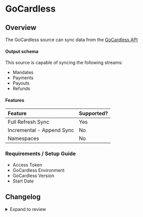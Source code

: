 # GoCardless

## Overview

The GoCardless source can sync data from the [GoCardless API](https://gocardless.com/)

#### Output schema

This source is capable of syncing the following streams:

- Mandates
- Payments
- Payouts
- Refunds

#### Features

| Feature                   | Supported? |
| :------------------------ | :--------- |
| Full Refresh Sync         | Yes        |
| Incremental - Append Sync | No         |
| Namespaces                | No         |

### Requirements / Setup Guide

- Access Token
- GoCardless Environment
- GoCardless Version
- Start Date

## Changelog

<details>
  <summary>Expand to review</summary>

| Version | Date       | Pull Request                                             | Subject                                   |
| :------ | :--------- | :------------------------------------------------------- | :---------------------------------------- |
| 0.2.25 | 2025-09-16 | [61107](https://github.com/airbytehq/airbyte/pull/61107) | Update dependencies |
| 0.2.24 | 2025-05-24 | [60712](https://github.com/airbytehq/airbyte/pull/60712) | Update dependencies |
| 0.2.23 | 2025-05-10 | [59846](https://github.com/airbytehq/airbyte/pull/59846) | Update dependencies |
| 0.2.22 | 2025-05-03 | [59227](https://github.com/airbytehq/airbyte/pull/59227) | Update dependencies |
| 0.2.21 | 2025-04-26 | [58800](https://github.com/airbytehq/airbyte/pull/58800) | Update dependencies |
| 0.2.20 | 2025-04-19 | [58171](https://github.com/airbytehq/airbyte/pull/58171) | Update dependencies |
| 0.2.19 | 2025-04-12 | [57743](https://github.com/airbytehq/airbyte/pull/57743) | Update dependencies |
| 0.2.18 | 2025-04-05 | [57277](https://github.com/airbytehq/airbyte/pull/57277) | Update dependencies |
| 0.2.17 | 2025-03-29 | [56523](https://github.com/airbytehq/airbyte/pull/56523) | Update dependencies |
| 0.2.16 | 2025-03-22 | [55929](https://github.com/airbytehq/airbyte/pull/55929) | Update dependencies |
| 0.2.15 | 2025-03-08 | [55296](https://github.com/airbytehq/airbyte/pull/55296) | Update dependencies |
| 0.2.14 | 2025-03-01 | [54950](https://github.com/airbytehq/airbyte/pull/54950) | Update dependencies |
| 0.2.13 | 2025-02-22 | [54452](https://github.com/airbytehq/airbyte/pull/54452) | Update dependencies |
| 0.2.12 | 2025-02-15 | [53347](https://github.com/airbytehq/airbyte/pull/53347) | Update dependencies |
| 0.2.11 | 2025-02-01 | [52820](https://github.com/airbytehq/airbyte/pull/52820) | Update dependencies |
| 0.2.10 | 2025-01-25 | [52374](https://github.com/airbytehq/airbyte/pull/52374) | Update dependencies |
| 0.2.9 | 2025-01-18 | [51640](https://github.com/airbytehq/airbyte/pull/51640) | Update dependencies |
| 0.2.8 | 2025-01-11 | [51127](https://github.com/airbytehq/airbyte/pull/51127) | Update dependencies |
| 0.2.7 | 2024-12-28 | [50514](https://github.com/airbytehq/airbyte/pull/50514) | Update dependencies |
| 0.2.6 | 2024-12-21 | [50023](https://github.com/airbytehq/airbyte/pull/50023) | Update dependencies |
| 0.2.5 | 2024-12-14 | [49505](https://github.com/airbytehq/airbyte/pull/49505) | Update dependencies |
| 0.2.4 | 2024-12-12 | [49169](https://github.com/airbytehq/airbyte/pull/49169) | Update dependencies |
| 0.2.3 | 2024-11-04 | [48295](https://github.com/airbytehq/airbyte/pull/48295) | Update dependencies |
| 0.2.2 | 2024-10-29 | [47772](https://github.com/airbytehq/airbyte/pull/47772) | Update dependencies |
| 0.2.1 | 2024-08-16 | [44196](https://github.com/airbytehq/airbyte/pull/44196) | Bump source-declarative-manifest version |
| 0.2.0 | 2024-08-15 | [44145](https://github.com/airbytehq/airbyte/pull/44145) | Refactor connector to manifest-only format |
| 0.1.14 | 2024-08-12 | [43840](https://github.com/airbytehq/airbyte/pull/43840) | Update dependencies |
| 0.1.13 | 2024-08-10 | [43706](https://github.com/airbytehq/airbyte/pull/43706) | Update dependencies |
| 0.1.12 | 2024-08-03 | [43230](https://github.com/airbytehq/airbyte/pull/43230) | Update dependencies |
| 0.1.11 | 2024-07-27 | [42810](https://github.com/airbytehq/airbyte/pull/42810) | Update dependencies |
| 0.1.10 | 2024-07-20 | [42223](https://github.com/airbytehq/airbyte/pull/42223) | Update dependencies |
| 0.1.9 | 2024-07-13 | [41826](https://github.com/airbytehq/airbyte/pull/41826) | Update dependencies |
| 0.1.8 | 2024-07-10 | [41559](https://github.com/airbytehq/airbyte/pull/41559) | Update dependencies |
| 0.1.7 | 2024-07-09 | [41291](https://github.com/airbytehq/airbyte/pull/41291) | Update dependencies |
| 0.1.6 | 2024-07-06 | [40846](https://github.com/airbytehq/airbyte/pull/40846) | Update dependencies |
| 0.1.5 | 2024-06-25 | [40370](https://github.com/airbytehq/airbyte/pull/40370) | Update dependencies |
| 0.1.4 | 2024-06-21 | [39946](https://github.com/airbytehq/airbyte/pull/39946) | Update dependencies |
| 0.1.3 | 2024-06-06 | [39207](https://github.com/airbytehq/airbyte/pull/39207) | [autopull] Upgrade base image to v1.2.2 |
| 0.1.2 | 2024-06-05 | [38818](https://github.com/airbytehq/airbyte/pull/38818) | Make compatible with the builder |
| 0.1.1 | 2024-05-20 | [38425](https://github.com/airbytehq/airbyte/pull/38425) | [autopull] base image + poetry + up_to_date |
| 0.1.0 | 2022-10-19 | [17792](https://github.com/airbytehq/airbyte/pull/17792) | Initial release supporting the GoCardless |

</details>
